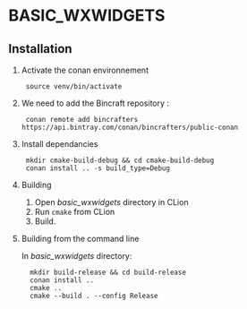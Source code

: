 # BASIC_WXWIDGETS

## Installation

1. Activate the conan environnement

        source venv/bin/activate

1. We need to add the Bincraft repository :

        conan remote add bincrafters https://api.bintray.com/conan/bincrafters/public-conan

1. Install dependancies

        mkdir cmake-build-debug && cd cmake-build-debug
        conan install .. -s build_type=Debug

1. Building 
    1. Open _basic_wxwidgets_ directory in CLion
    1. Run `cmake` from CLion
    1. Build.
   
1. Building from the command line 
   
   In _basic_wxwidgets_ directory:

         mkdir build-release && cd build-release
         conan install ..
         cmake .. 
         cmake --build . --config Release
      
    
